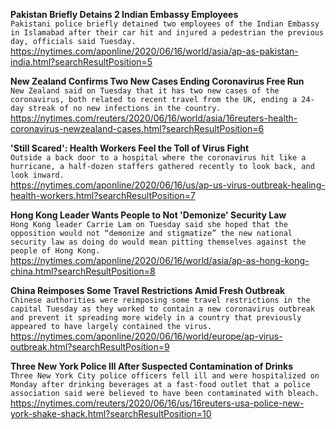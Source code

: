 **Pakistan Briefly Detains 2 Indian Embassy Employees**\
`Pakistani police briefly detained two employees of the Indian Embassy in Islamabad after their car hit and injured a pedestrian the previous day, officials said Tuesday.`\
https://nytimes.com/aponline/2020/06/16/world/asia/ap-as-pakistan-india.html?searchResultPosition=5

**New Zealand Confirms Two New Cases Ending Coronavirus Free Run**\
`New Zealand said on Tuesday that it has two new cases of the coronavirus, both related to recent travel from the UK, ending a 24-day streak of no new infections in the country.`\
https://nytimes.com/reuters/2020/06/16/world/asia/16reuters-health-coronavirus-newzealand-cases.html?searchResultPosition=6

**'Still Scared': Health Workers Feel the Toll of Virus Fight**\
`Outside a back door to a hospital where the coronavirus hit like a hurricane, a half-dozen staffers gathered recently to look back, and look inward.`\
https://nytimes.com/aponline/2020/06/16/us/ap-us-virus-outbreak-healing-health-workers.html?searchResultPosition=7

**Hong Kong Leader Wants People to Not 'Demonize' Security Law**\
`Hong Kong leader Carrie Lam on Tuesday said she hoped that the opposition would not “demonize and stigmatize” the new national security law as doing do would mean pitting themselves against the people of Hong Kong.`\
https://nytimes.com/aponline/2020/06/16/world/asia/ap-as-hong-kong-china.html?searchResultPosition=8

**China Reimposes Some Travel Restrictions Amid Fresh Outbreak**\
`Chinese authorities were reimposing some travel restrictions in the capital Tuesday as they worked to contain a new coronavirus outbreak and prevent it spreading more widely in a country that previously appeared to have largely contained the virus. `\
https://nytimes.com/aponline/2020/06/16/world/europe/ap-virus-outbreak.html?searchResultPosition=9

**Three New York Police Ill After Suspected Contamination of Drinks**\
`Three New York City police officers fell ill and were hospitalized on Monday after drinking beverages at a fast-food outlet that a police association said were believed to have been contaminated with bleach.`\
https://nytimes.com/reuters/2020/06/16/us/16reuters-usa-police-new-york-shake-shack.html?searchResultPosition=10


